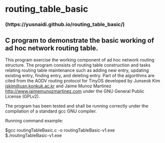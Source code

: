 # routing_table_basic  
<h3>(https://yusnaidi.github.io/routing_table_basic/)</h3>

## C program to demonstrate  the basic working of ad hoc network routing table.

This program exercise the working component of ad hoc network routing structure.
The program consists of routing table construction and tasks relating 
routing table maintenance such as adding new entry, updating existing entry,
finding entry, and deleting entry. Part of the algorithms are cited from the
AODV routing protocol for TinyOS developed by Junseok Kim <jskim@usn.konkuk.ac.kr> 
and Jaime Munoz Martinez <http://www.jaimemunozmartinez.com> under the 
GNU General Public License (GPLv2).

The program has been tested and shall be running correctly under the compilation
of a standard gcc GNU compiler.

Running command example:

$gcc routingTableBasic.c -o routingTableBasic-v1.exe
<br>
$./routingTableBasic-v1.exe
